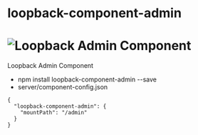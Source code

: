 # loopback-component-admin
# <img alt="Loopback Admin Component" src="https://raw.githubusercontent.com/BoLaMN/loopback-component-admin/master/screenshots/edit.png">

Loopback Admin Component


* npm install loopback-component-admin --save
* server/component-config.json

```
{
  "loopback-component-admin": {
    "mountPath": "/admin"
  }
}
```
